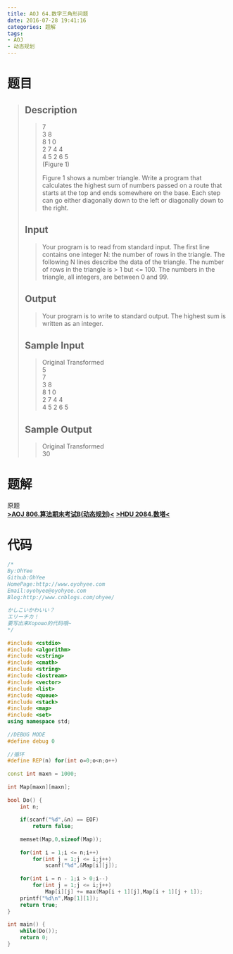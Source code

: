 ```yaml
---
title: AOJ 64.数字三角形问题
date: 2016-07-28 19:41:16
categories: 题解
tags:
- AOJ
- 动态规划
---
```

# 题目
> 
> ## Description  
>>   
>> 7  
>> 3 8  
>> 8 1 0  
>> 2 7 4 4  
>> 4 5 2 6 5  
>> (Figure 1)  
>>   
>> Figure 1 shows a number triangle. Write a program that calculates the highest sum of numbers passed on a route that starts at the top and ends somewhere on the base. Each step can go either diagonally down to the left or diagonally down to the right.   
>>   
>> <!--more-->  
> 
> ## Input  
>> Your program is to read from standard input. The first line contains one integer N: the number of rows in the triangle. The following N lines describe the data of the triangle. The number of rows in the triangle is > 1 but &lt;= 100. The numbers in the triangle, all integers, are between 0 and 99.  
>>   
> 
> ## Output  
>> Your program is to write to standard output. The highest sum is written as an integer.  
>>   
> 
> ## Sample Input  
>> Original    Transformed  
>> 5  
>> 7  
>> 3 8  
>> 8 1 0   
>> 2 7 4 4  
>> 4 5 2 6 5  
>>   
> 
> ## Sample Output  
>> Original    Transformed  
>> 30  

# 题解
原题  
[**>AOJ 806.算法期末考试B(动态规划)<**](/post/AOJ/806.html)
[**>HDU 2084.数塔<**](/post/HDU/2084.html)
 

# 代码
```cpp 数字三角形问题 https://github.com/OhYee/ACM.github.io/blob/master\AOJ\64.数字三角形问题.cpp 代码备份
/*
By:OhYee
Github:OhYee
HomePage:http://www.oyohyee.com
Email:oyohyee@oyohyee.com
Blog:http://www.cnblogs.com/ohyee/
  
かしこいかわいい？
エリーチカ！
要写出来Хорошо的代码哦~
*/
  
#include <cstdio>
#include <algorithm>
#include <cstring>
#include <cmath>
#include <string>
#include <iostream>
#include <vector>
#include <list>
#include <queue>
#include <stack>
#include <map>
#include <set>
using namespace std;
  
//DEBUG MODE
#define debug 0
  
//循环
#define REP(n) for(int o=0;o<n;o++)
  
const int maxn = 1000;
  
int Map[maxn][maxn];
  
bool Do() {
    int n;
      
    if(scanf("%d",&n) == EOF)
        return false;
  
    memset(Map,0,sizeof(Map));
  
    for(int i = 1;i <= n;i++)
        for(int j = 1;j <= i;j++)
            scanf("%d",&Map[i][j]);
  
    for(int i = n - 1;i > 0;i--)
        for(int j = 1;j <= i;j++)
            Map[i][j] += max(Map[i + 1][j],Map[i + 1][j + 1]);
    printf("%d\n",Map[1][1]);
    return true;
}
  
int main() {
    while(Do());
    return 0;
}
```